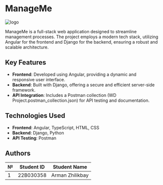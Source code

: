 # ManageMe
![logo](https://github.com/user-attachments/assets/47135ee4-d320-494b-9d6b-8116f518d007)

ManageMe is a full-stack web application designed to streamline management processes. The project employs a modern tech stack, utilizing Angular for the frontend and Django for the backend, ensuring a robust and scalable architecture.

## Key Features
- **Frontend**: Developed using Angular, providing a dynamic and responsive user interface.
- **Backend**: Built with Django, offering a secure and efficient server-side framework.
- **API Integration**: Includes a Postman collection (WD Project.postman_collection.json) for API testing and documentation.​

## Technologies Used
- **Frontend**: Angular, TypeScript, HTML, CSS
- **Backend**: Django, Python
- **API Testing**: Postman


## Authors
| № | Student ID | Student Name |
|-------------|-------------|-------------|
|  1   |  22B030358   |  Arman Zhilikbay   |
